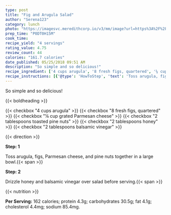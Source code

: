```yaml
---
type: post
title: "Fig and Arugula Salad"
author: "Serena123"
category: lunch
photo: "https://imagesvc.meredithcorp.io/v3/mm/image?url=https%3A%2F%2Fimages.media-allrecipes.com%2Fuserphotos%2F2331988.jpg"
prep_time: "P0DT0H15M"
cook_time: 
recipe_yield: "4 servings"
rating_value: 4.75
review_count: 44
calories: "161.7 calories"
date_published: 05/25/2018 09:51 AM
description: "So simple and so delicious!"
recipe_ingredient: ['4 cups arugula', '8 fresh figs, quartered', '¼ cup grated Parmesan cheese', '2 tablespoons toasted pine nuts', '2 tablespoons honey', '2 tablespoons balsamic vinegar']
recipe_instructions: [{'@type': 'HowToStep', 'text': 'Toss arugula, figs, Parmesan cheese, and pine nuts together in a large bowl.\n'}, {'@type': 'HowToStep', 'text': 'Drizzle honey and balsamic vinegar over salad before serving.\n'}]
---
```


So simple and so delicious! 

{{< boldheading >}}

{{< checkbox "4 cups arugula" >}}
{{< checkbox "8  fresh figs, quartered" >}}
{{< checkbox "¼ cup grated Parmesan cheese" >}}
{{< checkbox "2 tablespoons toasted pine nuts" >}}
{{< checkbox "2 tablespoons honey" >}}
{{< checkbox "2 tablespoons balsamic vinegar" >}}


{{< direction >}}

**Step: 1**

Toss arugula, figs, Parmesan cheese, and pine nuts together in a large bowl.{{< span >}}

**Step: 2**

Drizzle honey and balsamic vinegar over salad before serving.{{< span >}}

{{< nutrition >}}

**Per Serving:** 162 calories; protein 4.3g; carbohydrates 30.5g; fat 4.1g; cholesterol 4.4mg; sodium 85.4mg.